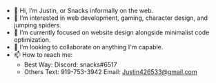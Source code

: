 - 👋 Hi, I’m Justin, or Snacks informally on the web.
- 👀 I’m interested in web development, gaming, character design, and jumping spiders.
- 🌱 I’m currently focused on website design alongside minimalist code optimization.
- 💞️ I’m looking to collaborate on anything I'm capable.
- 📫 How to reach me: 
    - Best Way: 
        Discord: snacks#6517 
    - Others
        Text: 919-753-3942 
        Email: Justin426533@gmail.com

<!---
Justin42653/Justin42653 is a ✨ special ✨ repository because its `README.md` (this file) appears on your GitHub profile.
You can click the Preview link to take a look at your changes.
--->

